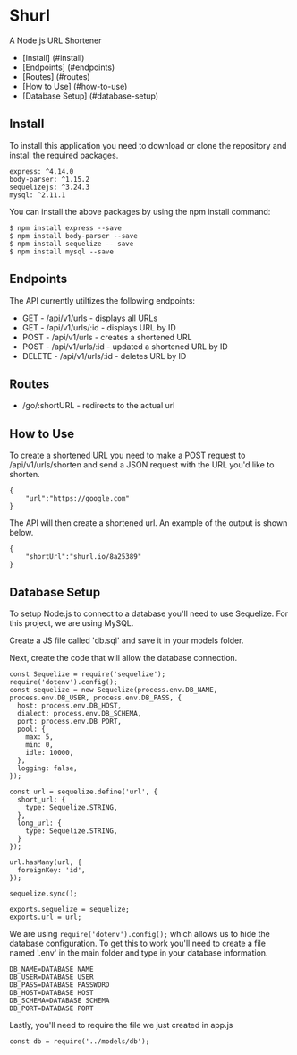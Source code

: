 # Shurl 
A Node.js URL Shortener
- [Install] (#install)
- [Endpoints] (#endpoints)
- [Routes] (#routes)
- [How to Use] (#how-to-use)
- [Database Setup] (#database-setup)

## Install
To install this application you need to download or clone the repository and install the required packages.

```
express: ^4.14.0
body-parser: ^1.15.2
sequelizejs: ^3.24.3
mysql: ^2.11.1
```

You can install the above packages by using the npm install command:

```
$ npm install express --save
$ npm install body-parser --save
$ npm install sequelize -- save
$ npm install mysql --save
```

## Endpoints
The API currently utiltizes the following endpoints:
* GET - /api/v1/urls - displays all URLs
* GET - /api/v1/urls/:id - displays URL by ID
* POST - /api/v1/urls - creates a shortened URL
* POST - /api/v1/urls/:id - updated a shortened URL by ID
* DELETE  - /api/v1/urls/:id - deletes URL by ID

## Routes

* /go/:shortURL - redirects to the actual url


## How to Use
To create a shortened URL you need to make a POST request to /api/v1/urls/shorten and send a JSON request with the URL you'd like to shorten.

```
{
	"url":"https://google.com"
}
```
The API will then create a shortened url. An example of the output is shown below.
```
{
	"shortUrl":"shurl.io/8a25389"
}
```

## Database Setup

To setup Node.js to connect to a database you'll need to use Sequelize. For this project, we are using MySQL.

Create a JS file called 'db.sql' and save it in your models folder.

Next, create the code that will allow the database connection.

```
const Sequelize = require('sequelize');
require('dotenv').config();
const sequelize = new Sequelize(process.env.DB_NAME, process.env.DB_USER, process.env.DB_PASS, {
  host: process.env.DB_HOST,
  dialect: process.env.DB_SCHEMA,
  port: process.env.DB_PORT,
  pool: {
    max: 5,
    min: 0,
    idle: 10000,
  },
  logging: false,
});

const url = sequelize.define('url', {
  short_url: {
    type: Sequelize.STRING,
  },
  long_url: {
    type: Sequelize.STRING,
  }
});

url.hasMany(url, {
  foreignKey: 'id',
});

sequelize.sync();

exports.sequelize = sequelize;
exports.url = url;
```

We are using ```require('dotenv').config();``` which allows us to hide the database configuration. To get this to work you'll need to create a file named '.env' in the main folder and type in your database information.

```
DB_NAME=DATABASE NAME
DB_USER=DATABASE USER
DB_PASS=DATABASE PASSWORD
DB_HOST=DATABASE HOST
DB_SCHEMA=DATABASE SCHEMA
DB_PORT=DATABASE PORT
```

Lastly, you'll need to require the file we just created in app.js

```
const db = require('../models/db');
```